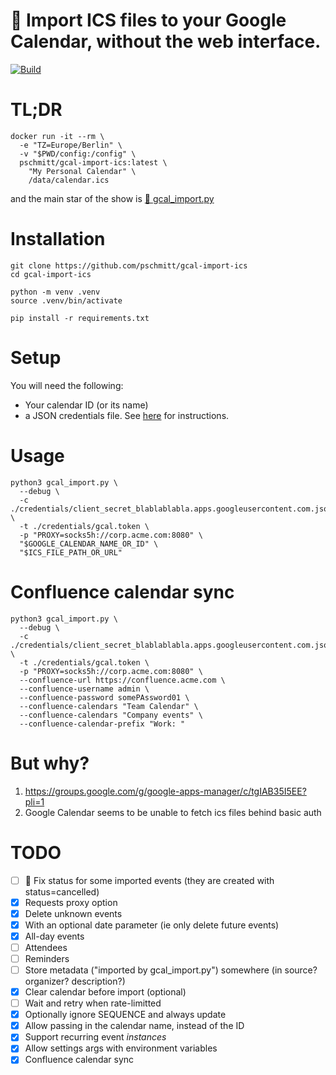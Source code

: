 # 📅 Import ICS files to your Google Calendar, without the web interface.

[![Build](https://github.com/pschmitt/gcal-import-ics/actions/workflows/build.yaml/badge.svg)](https://github.com/pschmitt/gcal-import-ics/actions/workflows/build.yaml)

# TL;DR

```shell
docker run -it --rm \
  -e "TZ=Europe/Berlin" \
  -v "$PWD/config:/config" \
  pschmitt/gcal-import-ics:latest \
    "My Personal Calendar" \
    /data/calendar.ics
```

and the main star of the show is [🌟 gcal_import.py](./gcal_import.py)

# Installation

```shell
git clone https://github.com/pschmitt/gcal-import-ics
cd gcal-import-ics

python -m venv .venv
source .venv/bin/activate

pip install -r requirements.txt
```

# Setup

You will need the following:

- Your calendar ID (or its name)
- a JSON credentials file. See [here](https://google-calendar-simple-api.readthedocs.io/en/latest/getting_started.html#credentials) for instructions.

# Usage

```shell
python3 gcal_import.py \
  --debug \
  -c ./credentials/client_secret_blablablabla.apps.googleusercontent.com.json \
  -t ./credentials/gcal.token \
  -p "PROXY=socks5h://corp.acme.com:8080" \
  "$GOOGLE_CALENDAR_NAME_OR_ID" \
  "$ICS_FILE_PATH_OR_URL"
```

# Confluence calendar sync

```shell
python3 gcal_import.py \
  --debug \
  -c ./credentials/client_secret_blablablabla.apps.googleusercontent.com.json \
  -t ./credentials/gcal.token \
  -p "PROXY=socks5h://corp.acme.com:8080" \
  --confluence-url https://confluence.acme.com \
  --confluence-username admin \
  --confluence-password somePAssword01 \
  --confluence-calendars "Team Calendar" \
  --confluence-calendars "Company events" \
  --confluence-calendar-prefix "Work: "
```

# But why?

1. https://groups.google.com/g/google-apps-manager/c/tgIAB35I5EE?pli=1
2. Google Calendar seems to be unable to fetch ics files behind basic auth

# TODO

- [ ] 🚧 Fix status for some imported events (they are created with status=cancelled)
- [x] Requests proxy option
- [x] Delete unknown events
- [x] With an optional date parameter (ie only delete future events)
- [x] All-day events
- [ ] Attendees
- [ ] Reminders
- [ ] Store metadata ("imported by gcal_import.py") somewhere (in source? organizer? description?)
- [x] Clear calendar before import (optional)
- [ ] Wait and retry when rate-limitted
- [x] Optionally ignore SEQUENCE and always update
- [x] Allow passing in the calendar name, instead of the ID
- [x] Support recurring event *instances*
- [x] Allow settings args with environment variables
- [x] Confluence calendar sync
